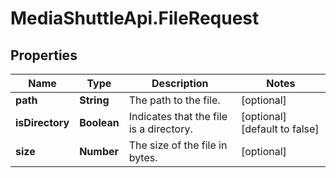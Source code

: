 # MediaShuttleApi.FileRequest

## Properties
Name | Type | Description | Notes
------------ | ------------- | ------------- | -------------
**path** | **String** | The path to the file. | [optional] 
**isDirectory** | **Boolean** | Indicates that the file is a directory. | [optional] [default to false]
**size** | **Number** | The size of the file in bytes. | [optional] 


